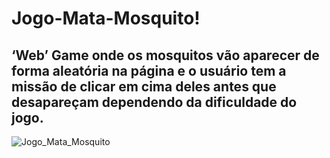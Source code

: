 # Jogo-Mata-Mosquito!

## ‘Web’ Game onde os mosquitos vão  aparecer de forma aleatória na página e o usuário tem a missão de clicar em cima deles antes que desapareçam dependendo da dificuldade do jogo.


![Jogo_Mata_Mosquito](https://user-images.githubusercontent.com/99827730/171547042-fd323c55-edf8-498b-b8eb-85a348bad586.png)
